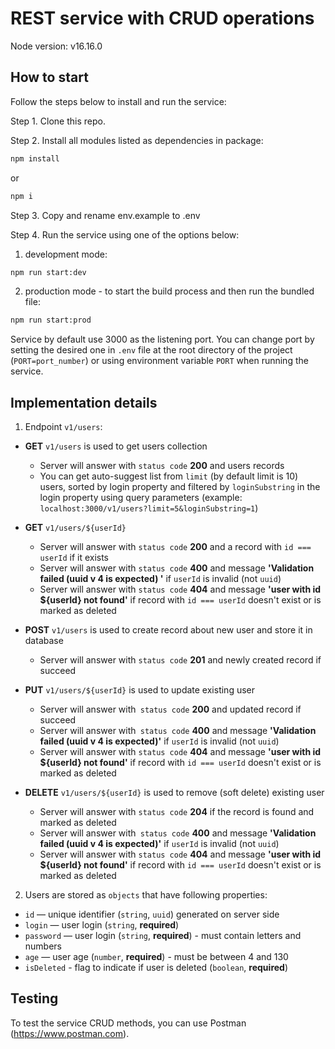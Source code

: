 # REST service with CRUD operations

Node version: v16.16.0

## How to start

Follow the steps below to install and run the service:

Step 1. Clone this repo.

Step 2. Install all modules listed as dependencies in package:

```bash
npm install
```

or

```bash
npm i
```

Step 3. Copy and rename env.example to .env

Step 4. Run the service using one of the options below:

1. development mode:

```bash
npm run start:dev
```

2. production mode - to start the build process and then run the bundled file:

```bash
npm run start:prod
```

Service by default use 3000 as the listening port. You can change port by setting the desired one in `.env` file at the root directory of the project (`PORT=port_number`) or using environment variable `PORT` when running the service.

## Implementation details

1. Endpoint `v1/users`:

- **GET** `v1/users` is used to get users collection

  - Server will answer with `status code` **200** and users records
  - You can get auto-suggest list from `limit` (by default limit is 10) users, sorted by login property and filtered by
    `loginSubstring` in the login property using query parameters (example: `localhost:3000/v1/users?limit=5&loginSubstring=1`)

- **GET** `v1/users/${userId}`

  - Server will answer with `status code` **200** and a record with `id === userId` if it exists
  - Server will answer with `status code` **400** and message **'Validation failed (uuid v 4 is expected)
    '**
    if `userId` is invalid (not `uuid`)
  - Server will answer with `status code` **404** and message **'user with id ${userId} not found'** if record with `id === userId` doesn't exist or is marked as deleted

- **POST** `v1/users` is used to create record about new user and store it in database

  - Server will answer with `status code` **201** and newly created record if succeed

- **PUT** `v1/users/${userId}` is used to update existing user

  - Server will answer with` status code` **200** and updated record if succeed
  - Server will answer with` status code` **400** and message **'Validation failed (uuid v 4 is expected)'** if `userId` is invalid (not `uuid`)
  - Server will answer with `status code` **404** and message **'user with id ${userId} not found'** if record with `id === userId` doesn't exist or is marked as deleted

- **DELETE** `v1/users/${userId}` is used to remove (soft delete) existing user
  - Server will answer with `status code` **204** if the record is found and marked as deleted
  - Server will answer with` status code` **400** and message **'Validation failed (uuid v 4 is expected)'** if `userId` is invalid (not `uuid`)
  - Server will answer with `status code` **404** and message **'user with id ${userId} not found'** if record with `id === userId` doesn't exist or is marked as deleted

2. Users are stored as `objects` that have following properties:

- `id` — unique identifier (`string`, `uuid`) generated on server side
- `login` — user login (`string`, **required**)
- `password` — user login (`string`, **required**) - must contain letters and numbers
- `age` — user age (`number`, **required**) - must be between 4 and 130
- `isDeleted` - flag to indicate if user is deleted (`boolean`, **required**)

## Testing

To test the service CRUD methods, you can use Postman (https://www.postman.com).
